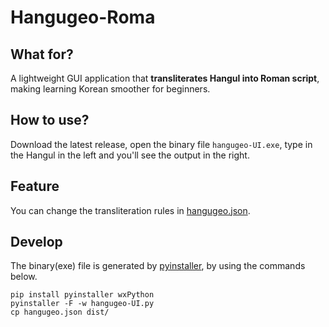 # Hangugeo-Roma

## What for?

A lightweight GUI application that **transliterates Hangul into Roman script**, making learning Korean smoother for beginners.

## How to use?

Download the latest release, open the binary file `hangugeo-UI.exe`, type in the Hangul in the left and you'll see the output in the right.

## Feature

You can change the transliteration rules in [hangugeo.json](hangugeo.json).

## Develop

The binary(exe) file is generated by [pyinstaller](https://pyinstaller.org/en/stable/), by using the commands below.

```shell
pip install pyinstaller wxPython
pyinstaller -F -w hangugeo-UI.py
cp hangugeo.json dist/
```
